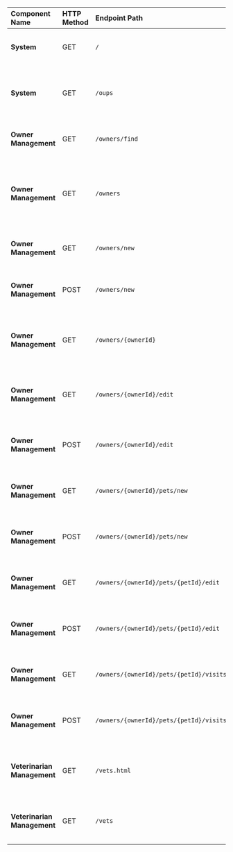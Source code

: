 | Component Name | HTTP Method | Endpoint Path | Brief Description |
| :--- | :--- | :--- | :--- |
| **System** | GET | `/` | Displays the application's welcome page. |
| **System** | GET | `/oups` | Triggers a runtime exception to demonstrate error handling. |
| **Owner Management** | GET | `/owners/find` | Displays the form to find owners by last name. |
| **Owner Management** | GET | `/owners` | Processes the owner search and displays a list of results or a single owner's details. |
| **Owner Management** | GET | `/owners/new` | Displays the form for creating a new owner. |
| **Owner Management** | POST | `/owners/new` | Processes the submission of the new owner form. |
| **Owner Management** | GET | `/owners/{ownerId}` | Displays detailed information for a specific owner. |
| **Owner Management** | GET | `/owners/{ownerId}/edit` | Displays the form for updating an existing owner's details. |
| **Owner Management** | POST | `/owners/{ownerId}/edit` | Processes the submission of the owner update form. |
| **Owner Management** | GET | `/owners/{ownerId}/pets/new` | Displays the form for adding a new pet to an owner. |
| **Owner Management** | POST | `/owners/{ownerId}/pets/new` | Processes the submission of the new pet form. |
| **Owner Management** | GET | `/owners/{ownerId}/pets/{petId}/edit` | Displays the form for updating an existing pet's details. |
| **Owner Management** | POST | `/owners/{ownerId}/pets/{petId}/edit` | Processes the submission of the pet update form. |
| **Owner Management** | GET | `/owners/{ownerId}/pets/{petId}/visits/new` | Displays the form for adding a new visit for a pet. |
| **Owner Management** | POST | `/owners/{ownerId}/pets/{petId}/visits/new` | Processes the submission of the new visit form. |
| **Veterinarian Management** | GET | `/vets.html` | Displays a paginated list of all veterinarians as an HTML page. |
| **Veterinarian Management** | GET | `/vets` | Returns a list of all veterinarians in JSON format. |